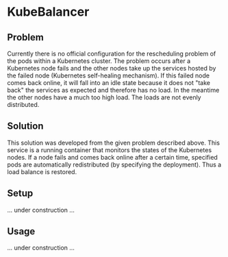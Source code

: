 # KubeBalancer
## Problem
Currently there is no official configuration for the rescheduling problem of the pods within a Kubernetes cluster. The problem occurs after a Kubernetes node fails and the other nodes take up the services hosted by the failed node (Kubernetes self-healing mechanism). If this failed node comes back online, it will fall into an idle state because it does not "take back" the services as expected and therefore has no load. In the meantime the other nodes have a much too high load. The loads are not evenly distributed.


## Solution
This solution was developed from the given problem described above. This service is a running container that monitors the states of the Kubernetes nodes. If a node fails and comes back online after a certain time, specified pods are automatically redistributed (by specifying the deployment). Thus a load balance is restored.


## Setup
... under construction ...


## Usage
... under construction ...

